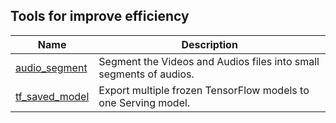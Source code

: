 ## Tools for improve efficiency

| Name                   | Description                                                        |
|------------------------|--------------------------------------------------------------------|
| [audio_segment][as]    | Segment the Videos and Audios files into small segments of audios. |
| [tf_saved_model][tfsm] | Export multiple frozen TensorFlow models to one Serving model.     |

[as]: ./audio_segment
[tfsm]: ./tf_saved_model
